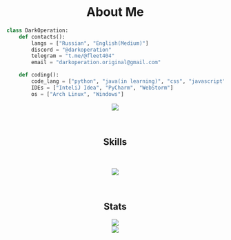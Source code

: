 <h1 align="center">About Me</h1>

```python
class DarkOperation:
    def contacts():
        langs = ["Russian", "English(Medium)"]
        discord = "@darkoperation"
        telegram = "t.me/@fleet404"
        email = "darkoperation.original@gmail.com"

    def coding():
        code_lang = ["python", "java(in learning)", "css", "javascript", "html"]
        IDEs = ["InteliJ Idea", "PyCharm", "WebStorm"]
        os = ["Arch Linux", "Windows"]
```

<p align=center>
    <a href="https://discord.com/users/1063511434740371567">
        <img src="https://lanyard.cnrad.dev/api/1063511434740371567">
    </a>
</p>

<br>
<h2 align="center">Skills</h2>
<br>
<p href="https://discord.gg/darkoperation" align="center">
    <a href="https://skillicons.dev">
      <img src="https://skillicons.dev/icons?i=python,java,idea,arduino,javascript,html,css">
    </a>
</p>
<br>
<h2 align=center>Stats</h2>
<p align=center>
<img src="https://github-readme-stats.vercel.app/api?username=DarkOperation&theme=tokyonight&show_icons=true"> <br>
<img src="https://github-readme-stats.vercel.app/api/top-langs/?username=DarkOperation&theme=tokyonight&layout=compact&langs_count=6">
</p>
